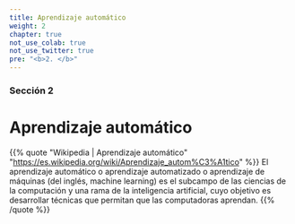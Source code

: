 ```yaml
---
title: Aprendizaje automático
weight: 2
chapter: true
not_use_colab: true
not_use_twitter: true
pre: "<b>2. </b>"
---
```


### Sección 2
# Aprendizaje automático

{{% quote "Wikipedia | Aprendizaje automático" "https://es.wikipedia.org/wiki/Aprendizaje_autom%C3%A1tico" %}}
El aprendizaje automático o aprendizaje automatizado o aprendizaje de máquinas (del inglés, machine learning) es el subcampo de las ciencias de la computación y una rama de la inteligencia artificial, cuyo objetivo es desarrollar técnicas que permitan que las computadoras aprendan.
{{% /quote %}}